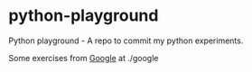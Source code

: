 # python-playground
Python playground - A repo to commit my python experiments.


Some exercises from [Google](https://developers.google.com/edu/python/) at ./google
